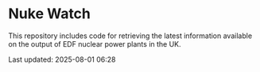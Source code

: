 # Nuke Watch

This repository includes code for retrieving the latest information available on the output of EDF nuclear power plants in the UK.

Last updated: 2025-08-01 06:28